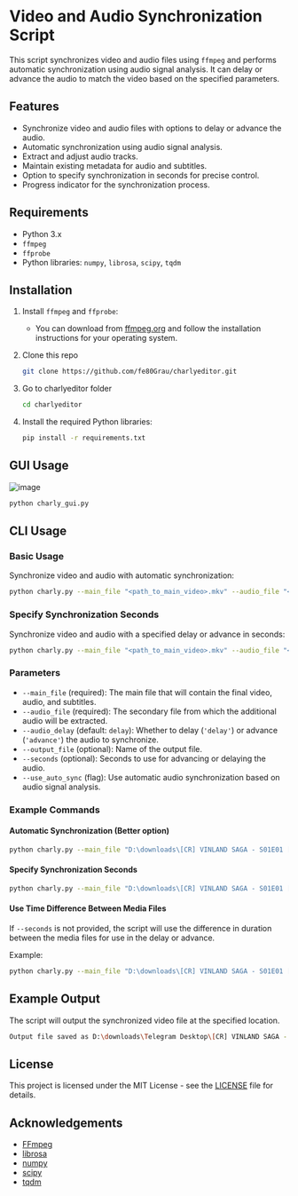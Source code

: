 # Video and Audio Synchronization Script

This script synchronizes video and audio files using `ffmpeg` and performs automatic synchronization using audio signal analysis. It can delay or advance the audio to match the video based on the specified parameters.

## Features

- Synchronize video and audio files with options to delay or advance the audio.
- Automatic synchronization using audio signal analysis.
- Extract and adjust audio tracks.
- Maintain existing metadata for audio and subtitles.
- Option to specify synchronization in seconds for precise control.
- Progress indicator for the synchronization process.

## Requirements

- Python 3.x
- `ffmpeg`
- `ffprobe`
- Python libraries: `numpy`, `librosa`, `scipy`, `tqdm`

## Installation

1. Install `ffmpeg` and `ffprobe`:
   - You can download from [ffmpeg.org](https://ffmpeg.org/download.html) and follow the installation instructions for your operating system.

2. Clone this repo
   ```sh
   git clone https://github.com/fe80Grau/charlyeditor.git
   ```

3. Go to charlyeditor folder
   ```sh
   cd charlyeditor
   ```

4. Install the required Python libraries:
   ```sh
   pip install -r requirements.txt
   ```

## GUI Usage
![image](https://github.com/fe80Grau/charlyeditor/assets/6680464/e47410d9-0099-4c7b-b566-817c62ca917b)
```sh
python charly_gui.py
```

## CLI Usage

### Basic Usage

Synchronize video and audio with automatic synchronization:
```sh
python charly.py --main_file "<path_to_main_video>.mkv" --audio_file "<path_to_audio_file>.mkv" --use_auto_sync
```

### Specify Synchronization Seconds

Synchronize video and audio with a specified delay or advance in seconds:
```sh
python charly.py --main_file "<path_to_main_video>.mkv" --audio_file "<path_to_audio_file>.mkv" --seconds <number_of_seconds> --audio_delay <delay|advance>
```

### Parameters

- `--main_file` (required): The main file that will contain the final video, audio, and subtitles.
- `--audio_file` (required): The secondary file from which the additional audio will be extracted.
- `--audio_delay` (default: `delay`): Whether to delay (`'delay'`) or advance (`'advance'`) the audio to synchronize.
- `--output_file` (optional): Name of the output file.
- `--seconds` (optional): Seconds to use for advancing or delaying the audio.
- `--use_auto_sync` (flag): Use automatic audio synchronization based on audio signal analysis.

### Example Commands

#### Automatic Synchronization (Better option)
```sh
python charly.py --main_file "D:\downloads\[CR] VINLAND SAGA - S01E01 [1080p].mkv" --audio_file "D:\downloads\VINLAND SAGA_S01E01_Episodio 1.mkv" --use_auto_sync
```

#### Specify Synchronization Seconds
```sh
python charly.py --main_file "D:\downloads\[CR] VINLAND SAGA - S01E01 [1080p].mkv" --audio_file "D:\downloads\VINLAND SAGA_S01E01_Episodio 1.mkv" --seconds 16.2 --audio_delay advance
```

#### Use Time Difference Between Media Files
If `--seconds` is not provided, the script will use the difference in duration between the media files for use in the delay or advance.

Example:
```sh
python charly.py --main_file "D:\downloads\[CR] VINLAND SAGA - S01E01 [1080p].mkv" --audio_file "D:\downloads\VINLAND SAGA_S01E01_Episodio 1.mkv" --audio_delay advance
```

## Example Output
The script will output the synchronized video file at the specified location.

```sh
Output file saved as D:\downloads\Telegram Desktop\[CR] VINLAND SAGA - S01E01 [1080p]_edited.mkv
```

## License
This project is licensed under the MIT License - see the [LICENSE](LICENSE) file for details.

## Acknowledgements
- [FFmpeg](https://ffmpeg.org/)
- [librosa](https://librosa.org/)
- [numpy](https://numpy.org/)
- [scipy](https://scipy.org/)
- [tqdm](https://tqdm.github.io/)
